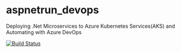 # aspnetrun_devops

Deploying .Net Microservices to Azure Kubernetes Services(AKS) and Automating with Azure DevOps

[![Build Status](https://dev.azure.com/iug122/shopping/_apis/build/status/shoppingapi-pipeline?branchName=main)](https://dev.azure.com/iug122/shopping/_build/latest?definitionId=5&branchName=main)
